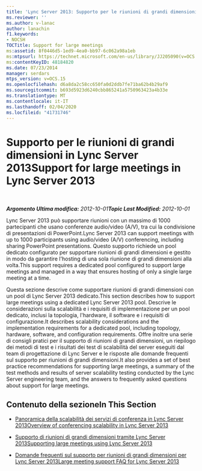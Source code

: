 ```yaml
---
title: 'Lync Server 2013: Supporto per le riunioni di grandi dimensioni'
ms.reviewer: ''
ms.author: v-lanac
author: lanachin
f1.keywords:
- NOCSH
TOCTitle: Support for large meetings
ms:assetid: 8f0446d5-1ed9-4ea0-bb97-6c062a98a1eb
ms:mtpsurl: https://technet.microsoft.com/en-us/library/JJ205090(v=OCS.15)
ms:contentKeyID: 48184820
ms.date: 07/23/2014
manager: serdars
mtps_version: v=OCS.15
ms.openlocfilehash: d6a8da2c58cc650fa0d2ddb7fe71ba62b4b29af9
ms.sourcegitcommit: b693d5923d6240cbb865241a5750963423a4b33e
ms.translationtype: MT
ms.contentlocale: it-IT
ms.lasthandoff: 02/04/2020
ms.locfileid: "41731746"
---
```

<div data-xmlns="http://www.w3.org/1999/xhtml">

<div class="topic" data-xmlns="http://www.w3.org/1999/xhtml" data-msxsl="urn:schemas-microsoft-com:xslt" data-cs="http://msdn.microsoft.com/en-us/">

<div data-asp="http://msdn2.microsoft.com/asp">

# <a name="support-for-large-meetings-in-lync-server-2013"></a><span data-ttu-id="da667-102">Supporto per le riunioni di grandi dimensioni in Lync Server 2013</span><span class="sxs-lookup"><span data-stu-id="da667-102">Support for large meetings in Lync Server 2013</span></span>

</div>

<div id="mainSection">

<div id="mainBody">

<span> </span>

<span data-ttu-id="da667-103">_**Argomento Ultima modifica:** 2012-10-01_</span><span class="sxs-lookup"><span data-stu-id="da667-103">_**Topic Last Modified:** 2012-10-01_</span></span>

<span data-ttu-id="da667-104">Lync Server 2013 può supportare riunioni con un massimo di 1000 partecipanti che usano conferenze audio/video (A/V), tra cui la condivisione di presentazioni di PowerPoint.</span><span class="sxs-lookup"><span data-stu-id="da667-104">Lync Server 2013 can support meetings with up to 1000 participants using audio/video (A/V) conferencing, including sharing PowerPoint presentations.</span></span> <span data-ttu-id="da667-105">Questo supporto richiede un pool dedicato configurato per supportare riunioni di grandi dimensioni e gestito in modo da garantire l'hosting di una sola riunione di grandi dimensioni alla volta.</span><span class="sxs-lookup"><span data-stu-id="da667-105">This support requires a dedicated pool configured to support large meetings and managed in a way that ensures hosting of only a single large meeting at a time.</span></span>

<span data-ttu-id="da667-106">Questa sezione descrive come supportare riunioni di grandi dimensioni con un pool di Lync Server 2013 dedicato.</span><span class="sxs-lookup"><span data-stu-id="da667-106">This section describes how to support large meetings using a dedicated Lync Server 2013 pool.</span></span> <span data-ttu-id="da667-107">Descrive le considerazioni sulla scalabilità e i requisiti di implementazione per un pool dedicato, inclusi la topologia, l'hardware, il software e i requisiti di configurazione.</span><span class="sxs-lookup"><span data-stu-id="da667-107">It describes scalability considerations and the implementation requirements for a dedicated pool, including topology, hardware, software, and configuration requirements.</span></span> <span data-ttu-id="da667-108">Offre inoltre una serie di consigli pratici per il supporto di riunioni di grandi dimensioni, un riepilogo dei metodi di test e i risultati dei test di scalabilità del server eseguiti dal team di progettazione di Lync Server e le risposte alle domande frequenti sul supporto per riunioni di grandi dimensioni.</span><span class="sxs-lookup"><span data-stu-id="da667-108">It also provides a set of best practice recommendations for supporting large meetings, a summary of the test methods and results of server scalability testing conducted by the Lync Server engineering team, and the answers to frequently asked questions about support for large meetings.</span></span>

<div>

## <a name="in-this-section"></a><span data-ttu-id="da667-109">Contenuto della sezione</span><span class="sxs-lookup"><span data-stu-id="da667-109">In This Section</span></span>

  - [<span data-ttu-id="da667-110">Panoramica della scalabilità dei servizi di conferenza in Lync Server 2013</span><span class="sxs-lookup"><span data-stu-id="da667-110">Overview of conferencing scalability in Lync Server 2013</span></span>](lync-server-2013-conferencing-scalability-overview.md)

  - [<span data-ttu-id="da667-111">Supporto di riunioni di grandi dimensioni tramite Lync Server 2013</span><span class="sxs-lookup"><span data-stu-id="da667-111">Supporting large meetings using Lync Server 2013</span></span>](lync-server-2013-supporting-large-meetings.md)

  - [<span data-ttu-id="da667-112">Domande frequenti sul supporto per riunioni di grandi dimensioni per Lync Server 2013</span><span class="sxs-lookup"><span data-stu-id="da667-112">Large meeting support FAQ for Lync Server 2013</span></span>](lync-server-2013-large-meeting-support-faq.md)

</div>

</div>

<span> </span>

</div>

</div>

</div>

